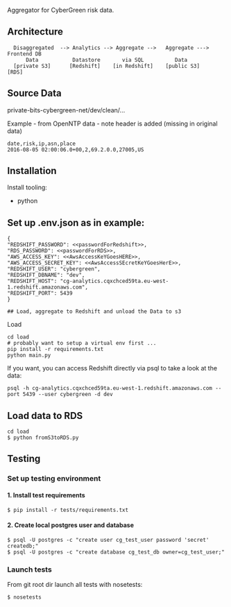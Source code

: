 Aggregator for CyberGreen risk data.

## Architecture

```
  Disaggregated  --> Analytics --> Aggregate -->   Aggregate ---> Frontend DB
      Data           Datastore       via SQL          Data
  [private S3]      [Redshift]    [in Redshift]    [public S3]       [RDS]
```

## Source Data

private-bits-cybergreen-net/dev/clean/...

Example - from OpenNTP data - note header is added (missing in original data)

```
date,risk,ip,asn,place
2016-08-05 02:00:06.0+00,2,69.2.0.0,27005,US
```

## Installation

Install tooling:

* python

## Set up .env.json as in example:

```
{
"REDSHIFT_PASSWORD": <<passwordForRedshift>>,
"RDS_PASSWORD": <<passwordForRDS>>, 
"AWS_ACCESS_KEY": <<AwsAccessKeYGoesHERE>>,
"AWS_ACCESS_SECRET_KEY": <<AwsAccessSEcretKeYGoesHerE>>,
"REDSHIFT_USER": "cybergreen",
"REDSHIFT_DBNAME": "dev",
"REDSHIFT_HOST": "cg-analytics.cqxchced59ta.eu-west-1.redshift.amazonaws.com",
"REDSHIFT_PORT": 5439
}

## Load, aggregate to Redshift and unload the Data to s3

```

Load
```
cd load
# probably want to setup a virtual env first ...
pip install -r requirements.txt
python main.py
```

If you want, you can access Redshift directly via psql to take a look at the data:

```
psql -h cg-analytics.cqxchced59ta.eu-west-1.redshift.amazonaws.com --port 5439 --user cybergreen -d dev
```
## Load data to RDS

```
cd load
$ python fromS3toRDS.py
```

## Testing

### Set up testing environment

#### 1. Install test requirements

```
$ pip install -r tests/requirements.txt
```

#### 2. Create local postgres user and database

```
$ psql -U postgres -c "create user cg_test_user password 'secret' createdb;"
$ psql -U postgres -c "create database cg_test_db owner=cg_test_user;"
```

### Launch tests

From git root dir launch all tests with nosetests:

```
$ nosetests
```
